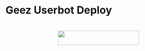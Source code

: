 # Geez Userbot Deploy
#

<p align="center"><a href="https://heroku.com/deploy?template=https://github.com/zxseus/zxs"> <img src="https://img.shields.io/badge/Deploy%20To%20Heroku-purple?style=for-the-badge&logo=heroku" width="220" height="38.45"/></a></p>

